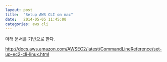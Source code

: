 ```yaml
---
layout: post
title:  "Setup AWS CLI on mac"
date:   2014-05-05 11:45:00
categories: aws cli
---
```


아래 문서를 기반으로 한다. 

http://docs.aws.amazon.com/AWSEC2/latest/CommandLineReference/set-up-ec2-cli-linux.html